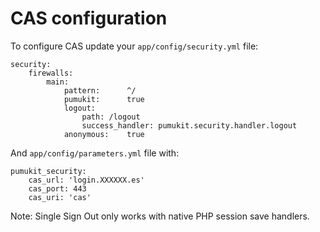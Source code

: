 CAS configuration
=================

To configure CAS update your `app/config/security.yml` file:

```
security:
    firewalls:
        main:
            pattern:      ^/
            pumukit:      true
            logout:
                path: /logout
                success_handler: pumukit.security.handler.logout
            anonymous:    true
```


And `app/config/parameters.yml` file with:


```
pumukit_security:
    cas_url: 'login.XXXXXX.es'
    cas_port: 443
    cas_uri: 'cas'
```


Note: Single Sign Out only works with native PHP session save handlers.
